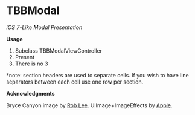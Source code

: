 TBBModal
========
*iOS 7-Like Modal Presentation*

**Usage**

1. Subclass TBBModalViewController
2. Present
3. There is no 3

*note: section headers are used to separate cells. If you wish to have line separators between each cell use one row per section.

**Acknowledgments**

Bryce Canyon image by [Rob Lee](http://www.flickr.com/photos/roblee/2355046252). UIImage+ImageEffects by [Apple](https://developer.apple.com/wwdc/videos/#226).

